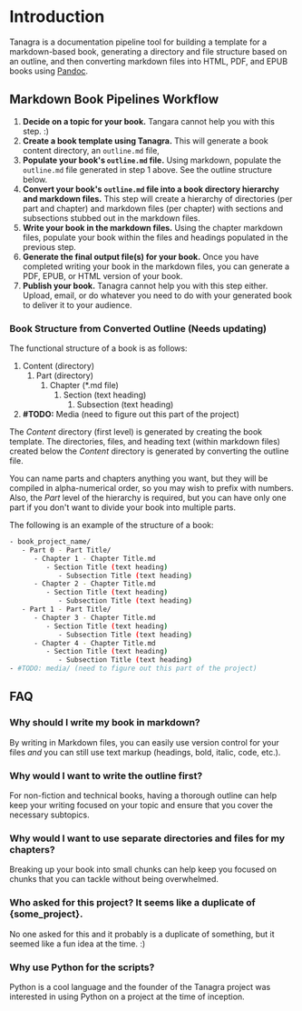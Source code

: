 # Introduction
Tanagra is a documentation pipeline tool for building a template for a markdown-based book, generating a directory and file structure based on an outline, and then converting markdown files into HTML, PDF, and EPUB books using [Pandoc](https://pandoc.org/).

## Markdown Book Pipelines Workflow
1. **Decide on a topic for your book.** Tangara cannot help you with this step. :)
1. **Create a book template using Tanagra.** This will generate a book content directory, an `outline.md` file,
1. **Populate your book's `outline.md` file.** Using markdown, populate the `outline.md` file generated in step 1 above. See the outline structure below.
1. **Convert your book's `outline.md` file into a book directory hierarchy and markdown files.** This step will create a hierarchy of directories (per part and chapter) and markdown files (per chapter) with sections and subsections stubbed out in the markdown files.
1. **Write your book in the markdown files.** Using the chapter markdown files, populate your book within the files and headings populated in the previous step.
1. **Generate the final output file(s) for your book.** Once you have completed writing your book in the markdown files, you can generate a PDF, EPUB, or HTML version of your book.
1. **Publish your book.** Tanagra cannot help you with this step either. Upload, email, or do whatever you need to do with your generated book to deliver it to your audience.


### Book Structure from Converted Outline (Needs updating)
The functional structure of a book is as follows:
1. Content (directory)
   1. Part (directory)
      1. Chapter (\*.md file)
         1. Section (text heading)
            1. Subsection (text heading)
1. **#TODO:** Media (need to figure out this part of the project)

The _Content_ directory (first level) is generated by creating the book template. The directories, files, and heading text (within markdown files) created below the _Content_ directory is generated by converting the outline file.

You can name parts and chapters anything you want, but they will be compiled in alpha-numerical order, so you may wish to prefix with numbers. Also, the _Part_ level of the hierarchy is required, but you can have only one part if you don't want to divide your book into multiple parts.

The following is an example of the structure of a book:

```bash
- book_project_name/
   - Part 0 - Part Title/
      - Chapter 1 - Chapter Title.md
         - Section Title (text heading)
            - Subsection Title (text heading)
      - Chapter 2 - Chapter Title.md
         - Section Title (text heading)
            - Subsection Title (text heading)
   - Part 1 - Part Title/
      - Chapter 3 - Chapter Title.md
         - Section Title (text heading)
            - Subsection Title (text heading)
      - Chapter 4 - Chapter Title.md
         - Section Title (text heading)
            - Subsection Title (text heading)
- #TODO: media/ (need to figure out this part of the project)
```

## FAQ
### Why should I write my book in markdown?
By writing in Markdown files, you can easily use version control for your files _and_ you can still use text markup (headings, bold, italic, code, etc.).

### Why would I want to write the outline first?
For non-fiction and technical books, having a thorough outline can help keep your writing focused on your topic and ensure that you cover the necessary subtopics.

### Why would I want to use separate directories and files for my chapters?
Breaking up your book into small chunks can help keep you focused on chunks that you can tackle without being overwhelmed.

### Who asked for this project? It seems like a duplicate of {some_project}.
No one asked for this and it probably is a duplicate of something, but it seemed like a fun idea at the time. :)

### Why use Python for the scripts?
Python is a cool language and the founder of the Tanagra project was interested in using Python on a project at the time of inception.
